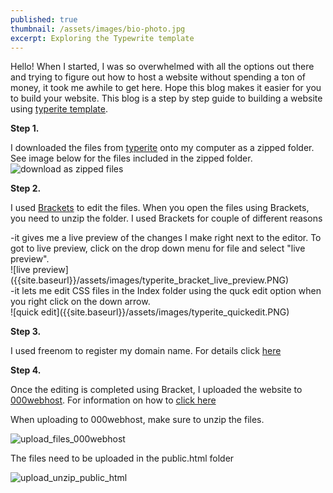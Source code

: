 ```yaml
---
published: true
thumbnail: /assets/images/bio-photo.jpg
excerpt: Exploring the Typewrite template
---
```

Hello!
When I started, I was so overwhelmed with all the options out there and trying to figure out how to host a website without spending a ton of money, it took me awhile to get here. Hope this blog makes it easier for you to build your website. This blog is a step by step guide to building a website using [typerite template](https://www.styleshout.com/free-templates/typerite/).

**Step 1.** 
  
I downloaded the files from [typerite](https://www.styleshout.com/free-templates/typerite/) onto my computer as a zipped folder. See image below for the files included in the zipped folder.
<br>
![download as zipped files]({{site.baseurl}}/assets/images/typerite_downloaded_files_typerite_mycomp.PNG)

**Step 2.** 
 
I used [Brackets](http://brackets.io/) to edit the files. When you open the files using Brackets, you need to unzip the folder. I used Brackets for couple of different reasons
<div>
-it gives me a live preview of the changes I make right next to the editor. To got to live preview, click on the drop down menu for file and select "live preview". 
</div>
![live preview]({{site.baseurl}}/assets/images/typerite_bracket_live_preview.PNG)
<div>
-it lets me edit CSS files in the Index folder using the quck edit option when you right click on the down arrow.
</div>
![quick edit]({{site.baseurl}}/assets/images/typerite_quickedit.PNG)

**Step 3.** 

I used freenom to register my domain name. For details click [here](https://blog.eshani.ml/tools-and-courses-to-set_up-website-edit/ "Domain_name")

**Step 4.** 

Once the editing is completed using Bracket, I uploaded the website to [000webhost](https://www.000webhost.com/). For information on how to [click here](https://blog.eshani.ml/tools-and-courses-to-set_up-website-edit/ "Cname")

When uploading to 000webhost, make sure to unzip the files.

![upload_files_000webhost]({{site.baseurl}}/assets/images/typerite_upload_file_webhost.PNG)

The files need to be uploaded in the public.html folder

![upload_unzip_public_html]({{site.baseurl}}/assets/images/typerite_upload_public_html.PNG)
